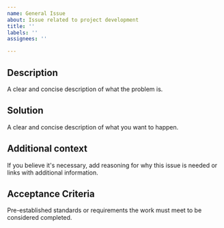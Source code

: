 ```yaml
---
name: General Issue
about: Issue related to project development
title: ''
labels: ''
assignees: ''

---
```


## Description
A clear and concise description of what the problem is.

## Solution
A clear and concise description of what you want to happen.

## Additional context
If you believe it's necessary, add reasoning for why this issue is needed or links with additional information.

## Acceptance Criteria
Pre-established standards or requirements the work must meet to be considered completed.
